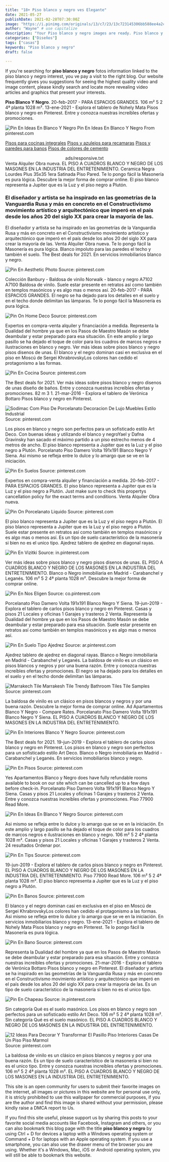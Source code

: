 ```yaml
---
title: "18+ Piso blanco y negro ves Elegante"
date: 2021-05-27
publishDate: 2021-02-28T07:30:00Z
image: "https://i.pinimg.com/originals/13/c7/23/13c723145306bb588ee4a2ca5e4fba90.jpg"
author: "Wayne" # use capitalize
description: "Your Piso blanco y negro images are ready. Piso blanco y negro are a topic that is being searched for and liked by netizens now. You can Find and Download the Piso blanco y negro files here. Find and Download all royalty-free images."
categories: ["Diseños"]
tags: ["casas"]
keywords: "Piso blanco y negro"
draft: false

---
```


If you're searching for **piso blanco y negro** fotos information linked to the piso blanco y negro interest, you ve pay a visit to the right  blog.  Our website frequently  gives you  suggestions  for seeing  the highest  quality video and image  content, please kindly search and locate more revealing video articles and graphics  that present your interests.

**Piso Blanco Y Negro**. 20-feb-2017 - PARA ESPACIOS GRANDES. 106 m² 5 2 4ª planta 1028 m². 13-ene-2021 - Explora el tablero de Nohely Mata Pisos blanco y negro en Pinterest. Entre y conozca nuestras increíbles ofertas y promociones.

![Pin En Ideas En Blanco Y Negro](https://i.pinimg.com/originals/63/99/08/639908c35dbf30fd2dd9f38a5dc7076f.jpg "Pin En Ideas En Blanco Y Negro")
Pin En Ideas En Blanco Y Negro From pinterest.com

[Pisos para cocinas integrales](/pisos-para-cocinas-integrales/)
[Pisos y azulejos para recamaras](/pisos-y-azulejos-para-recamaras/)
[Pisos y paredes para banos](/pisos-y-paredes-para-banos/)
[Pisos de colores de cemento](/pisos-de-colores-de-cemento/)
<center><noscript><span>ads/responsive.txt</span></noscript></center>
Venta Alquiler Obra nueva. EL PISO A CUADROS BLANCO Y NEGRO DE LOS MASONES EN LA INDUSTRIA DEL ENTRETENIMIENTO. Ceramica Negra Lourdes Plus 35x35 1era Satinada Piso Pared. Te lo pongo fácil la Masonería es pura lógica. Descubre la mejor forma de comprar online. El piso blanco representa a Jupiter que es la Luz y el piso negro a Plutón.

### El diseñador y artista se ha inspirado en las geometrías de la Vanguardia Rusa y más en concreto en el Constructivismo movimiento artístico y arquitectónico que imperó en el país desde los años 20 del siglo XX para crear la mayoría de las.

El diseñador y artista se ha inspirado en las geometrías de la Vanguardia Rusa y más en concreto en el Constructivismo movimiento artístico y arquitectónico que imperó en el país desde los años 20 del siglo XX para crear la mayoría de las. Venta Alquiler Obra nueva. Te lo pongo fácil la Masonería es pura lógica. Blanco impoluto para las paredes el techo y también el suelo. The Best deals for 2021. En servicios inmobiliarios blanco y negro.


![Pin En Aesthetic Photo](https://i.pinimg.com/736x/f5/c7/05/f5c705279991e603e930b9f59a0efdd6.jpg "Pin En Aesthetic Photo")
Source: pinterest.com

Colección Banbury - Baldosa de vinilo Norwalk - blanco y negro A7102 A7100 Baldosa de vinilo. Suele estar presente en retratos así como también en templos masónicos y es algo mas o menos así. 20-feb-2017 - PARA ESPACIOS GRANDES. El negro se ha dejado para los detalles en el suelo y en el techo donde delimitan las lámparas. Te lo pongo fácil la Masonería es pura lógica.

![Pin On Home Deco](https://i.pinimg.com/originals/bf/c6/46/bfc646a4035e7e87168622459bd0cb89.jpg "Pin On Home Deco")
Source: pinterest.com

Expertos en compra-venta alquiler y financiación a medida. Representa la Dualidad del hombre ya que en los Pasos de Maestro Masón se debe deambular y estar preparado para esa situación. En este amplio y largo pasillo se ha dejado el toque de color para los cuadros de marcos negros e ilustraciones en blanco y negro. Ver más ideas sobre pisos blanco y negro pisos disenos de unas. El blanco y el negro dominan casi en exclusiva en el piso en Moscú de Sergei KhrabrovskyLos colores han cedido el protagonismo a las formas.

![Pin En Cocina](https://i.pinimg.com/originals/0d/7d/68/0d7d6803ce6397dce78cb96419b9e2bb.jpg "Pin En Cocina")
Source: pinterest.com

The Best deals for 2021. Ver más ideas sobre pisos blanco y negro disenos de unas diseño de baños. Entre y conozca nuestras increíbles ofertas y promociones. 82 m 3 1. 21-mar-2016 - Explora el tablero de Verónica Bottaro Pisos blanco y negro en Pinterest.

![Sodimac Com Piso De Porcelanato Decoracion De Lujo Muebles Estilo Industrial](https://i.pinimg.com/originals/2c/bb/c5/2cbbc58a123dcda6e015b1f79406e774.jpg "Sodimac Com Piso De Porcelanato Decoracion De Lujo Muebles Estilo Industrial")
Source: pinterest.com

Los pisos en blanco y negro son perfectos para un sofisticado estilo Art Deco. Con buenas ideas y utilizando el blanco y negroYael y Dafna Gravinsky han sacado el máximo partido a un piso estrecho menos de 4 metros de ancho. El piso blanco representa a Jupiter que es la Luz y el piso negro a Plutón. Porcelanato Piso Damero Volta 191x191 Blanco Negro Y Siena. Asi mismo se refleja entre lo dulce y lo amargo que se ve en la iniciación.

![Pin En Suelos](https://i.pinimg.com/originals/50/63/73/506373ea310dd2155aeed7f20b50bf6b.jpg "Pin En Suelos")
Source: pinterest.com

Expertos en compra-venta alquiler y financiación a medida. 20-feb-2017 - PARA ESPACIOS GRANDES. El piso blanco representa a Jupiter que es la Luz y el piso negro a Plutón. Just make sure to check this propertys cancellation policy for the exact terms and conditions. Venta Alquiler Obra nueva.

![Pin On Porcelanato Liquido](https://i.pinimg.com/originals/94/ca/cd/94cacd506ab7d88754d850db7bc3d3b2.jpg "Pin On Porcelanato Liquido")
Source: pinterest.com

El piso blanco representa a Jupiter que es la Luz y el piso negro a Plutón. El piso blanco representa a Jupiter que es la Luz y el piso negro a Plutón. Suele estar presente en retratos así como también en templos masónicos y es algo mas o menos así. Es un tipo de suelo característico de la masonería si bien no es el unico tipo. Ajedrez tablero de ajedrez en diagonal rayas.

![Pin En Vizitki](https://i.pinimg.com/originals/38/64/7f/38647f471c5469762512effbd1f729f1.jpg "Pin En Vizitki")
Source: in.pinterest.com

Ver más ideas sobre pisos blanco y negro pisos disenos de unas. EL PISO A CUADROS BLANCO Y NEGRO DE LOS MASONES EN LA INDUSTRIA DEL ENTRETENIMIENTO. Blanco o Negro inmobiliaria en Madrid - Carabanchel y Leganés. 106 m² 5 2 4ª planta 1028 m². Descubre la mejor forma de comprar online.

![Pin En Nos Eligen](https://i.pinimg.com/originals/ef/a3/9e/efa39e14c0c6788a54ca7e2373769a56.jpg "Pin En Nos Eligen")
Source: co.pinterest.com

Porcelanato Piso Damero Volta 191x191 Blanco Negro Y Siena. 19-jun-2019 - Explora el tablero de carlos pisos blanco y negro en Pinterest. Casas y pisos 21 Locales y oficinas 1 Garajes y trasteros 2 Venta. Representa la Dualidad del hombre ya que en los Pasos de Maestro Masón se debe deambular y estar preparado para esa situación. Suele estar presente en retratos así como también en templos masónicos y es algo mas o menos así.

![Pin En Suelo Tipo Ajedrez](https://i.pinimg.com/originals/00/f6/e4/00f6e41d582f17ee875a16894d1be0e0.jpg "Pin En Suelo Tipo Ajedrez")
Source: ar.pinterest.com

Ajedrez tablero de ajedrez en diagonal rayas. Blanco o Negro inmobiliaria en Madrid - Carabanchel y Leganés. La baldosa de vinilo es un clásico en pisos blancos y negros y por una buena razón. Entre y conozca nuestras increíbles ofertas y promociones. El negro se ha dejado para los detalles en el suelo y en el techo donde delimitan las lámparas.

![Marrakech Tile Marrakesh Tile Trendy Bathroom Tiles Tile Samples](https://i.pinimg.com/originals/c5/a5/63/c5a563c77df854862a64fee29adee5d2.jpg "Marrakech Tile Marrakesh Tile Trendy Bathroom Tiles Tile Samples")
Source: pinterest.com

La baldosa de vinilo es un clásico en pisos blancos y negros y por una buena razón. Descubre la mejor forma de comprar online. Ad Apartamentos Blanco Y Negro - Compare Rates. Porcelanato Piso Damero Volta 191x191 Blanco Negro Y Siena. EL PISO A CUADROS BLANCO Y NEGRO DE LOS MASONES EN LA INDUSTRIA DEL ENTRETENIMIENTO.

![Pin En Interiores Blanco Y Negro](https://i.pinimg.com/originals/c1/9d/c3/c19dc3a2b9ddf748ee0443ebf0635e60.jpg "Pin En Interiores Blanco Y Negro")
Source: pinterest.com

The Best deals for 2021. 19-jun-2019 - Explora el tablero de carlos pisos blanco y negro en Pinterest. Los pisos en blanco y negro son perfectos para un sofisticado estilo Art Deco. Blanco o Negro inmobiliaria en Madrid - Carabanchel y Leganés. En servicios inmobiliarios blanco y negro.

![Pin En Pisos](https://i.pinimg.com/originals/49/d2/1f/49d21ff9ec8a28b5fec5d562b3403300.jpg "Pin En Pisos")
Source: pinterest.com

Yes Apartamentos Blanco y Negro does have fully refundable rooms available to book on our site which can be cancelled up to a few days before check-in. Porcelanato Piso Damero Volta 191x191 Blanco Negro Y Siena. Casas y pisos 21 Locales y oficinas 1 Garajes y trasteros 2 Venta. Entre y conozca nuestras increíbles ofertas y promociones. Piso 77900 Read More.

![Pin En Ideas En Blanco Y Negro](https://i.pinimg.com/originals/63/99/08/639908c35dbf30fd2dd9f38a5dc7076f.jpg "Pin En Ideas En Blanco Y Negro")
Source: pinterest.com

Asi mismo se refleja entre lo dulce y lo amargo que se ve en la iniciación. En este amplio y largo pasillo se ha dejado el toque de color para los cuadros de marcos negros e ilustraciones en blanco y negro. 106 m² 5 2 4ª planta 1028 m². Casas y pisos 21 Locales y oficinas 1 Garajes y trasteros 2 Venta. 24 resultados Ordenar por.

![Pin En Tips](https://i.pinimg.com/originals/09/c0/2d/09c02d426edf83e440b7144e330d042f.jpg "Pin En Tips")
Source: pinterest.com

19-jun-2019 - Explora el tablero de carlos pisos blanco y negro en Pinterest. EL PISO A CUADROS BLANCO Y NEGRO DE LOS MASONES EN LA INDUSTRIA DEL ENTRETENIMIENTO. Piso 77900 Read More. 106 m² 5 2 4ª planta 1028 m². El piso blanco representa a Jupiter que es la Luz y el piso negro a Plutón.

![Pin En Banos](https://i.pinimg.com/originals/8a/20/4a/8a204aeb49bca6fa510a91c86a3cd3c2.jpg "Pin En Banos")
Source: pinterest.com

El blanco y el negro dominan casi en exclusiva en el piso en Moscú de Sergei KhrabrovskyLos colores han cedido el protagonismo a las formas. Asi mismo se refleja entre lo dulce y lo amargo que se ve en la iniciación. En servicios inmobiliarios blanco y negro. 13-ene-2021 - Explora el tablero de Nohely Mata Pisos blanco y negro en Pinterest. Te lo pongo fácil la Masonería es pura lógica.

![Pin En Bano](https://i.pinimg.com/originals/c6/c7/30/c6c7301691013d56864a5d2e269798e0.jpg "Pin En Bano")
Source: pinterest.com

Representa la Dualidad del hombre ya que en los Pasos de Maestro Masón se debe deambular y estar preparado para esa situación. Entre y conozca nuestras increíbles ofertas y promociones. 21-mar-2016 - Explora el tablero de Verónica Bottaro Pisos blanco y negro en Pinterest. El diseñador y artista se ha inspirado en las geometrías de la Vanguardia Rusa y más en concreto en el Constructivismo movimiento artístico y arquitectónico que imperó en el país desde los años 20 del siglo XX para crear la mayoría de las. Es un tipo de suelo característico de la masonería si bien no es el unico tipo.

![Pin En Chapeau](https://i.pinimg.com/originals/ce/f6/5b/cef65bea81643b0bd8d45817685a4a13.jpg "Pin En Chapeau")
Source: in.pinterest.com

Sin categoría Qué es el suelo masónico. Los pisos en blanco y negro son perfectos para un sofisticado estilo Art Deco. 106 m² 5 2 4ª planta 1028 m². Sin categoría Qué es el suelo masónico. EL PISO A CUADROS BLANCO Y NEGRO DE LOS MASONES EN LA INDUSTRIA DEL ENTRETENIMIENTO.

![12 Ideas Para Decorar Y Transformar El Pasillo Piso Interiores Casas De Un Piso Piso Marmol](https://i.pinimg.com/originals/13/c7/23/13c723145306bb588ee4a2ca5e4fba90.jpg "12 Ideas Para Decorar Y Transformar El Pasillo Piso Interiores Casas De Un Piso Piso Marmol")
Source: pinterest.com

La baldosa de vinilo es un clásico en pisos blancos y negros y por una buena razón. Es un tipo de suelo característico de la masonería si bien no es el unico tipo. Entre y conozca nuestras increíbles ofertas y promociones. 106 m² 5 2 4ª planta 1028 m². EL PISO A CUADROS BLANCO Y NEGRO DE LOS MASONES EN LA INDUSTRIA DEL ENTRETENIMIENTO.

This site is an open community for users to submit their favorite images on the internet, all images or pictures in this website are for personal use only, it is stricly prohibited to use this wallpaper for commercial purposes, if you are the author and find this image is shared without your permission, please kindly raise a DMCA report to Us.

If you find this site useful, please support us by sharing this posts to your favorite social media accounts like Facebook, Instagram and others, or you can also bookmark this blog page with the title **piso blanco y negro** by using Ctrl + D for devices a laptop with a Windows operating system or Command + D for laptops with an Apple operating system. If you use a smartphone, you can also use the drawer menu of the browser you are using. Whether it's a Windows, Mac, iOS or Android operating system, you will still be able to bookmark this website.
